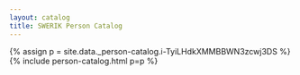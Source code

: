 ```yaml
---
layout: catalog
title: SWERIK Person Catalog
---
```

{% assign p = site.data._person-catalog.i-TyiLHdkXMMBBWN3zcwj3DS %}
{% include person-catalog.html p=p %}

